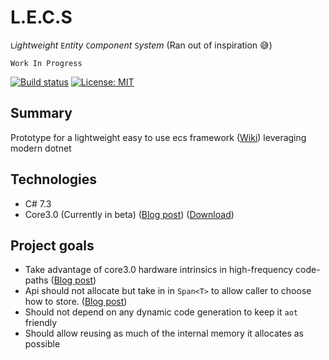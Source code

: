 # L.E.C.S
`L`*ightweight* `E`*ntity* `C`*omponent* `S`*ystem* (Ran out of inspiration 😅)

`Work In Progress`

[![Build status](https://dev.azure.com/bastian-blokland/Lecs/_apis/build/status/Lecs-CI)](https://dev.azure.com/bastian-blokland/Lecs/_build/latest?definitionId=-1) [![License: MIT](https://img.shields.io/badge/License-MIT-blue.svg)](LICENSE)


## Summary
Prototype for a lightweight easy to use ecs framework ([Wiki](https://en.wikipedia.org/wiki/Entity%E2%80%93component%E2%80%93system))
leveraging modern dotnet

## Technologies
* C# 7.3
* Core3.0 (Currently in beta) ([Blog post](https://blogs.msdn.microsoft.com/dotnet/2018/10/04/update-on-net-core-3-0-and-net-framework-4-8/))
([Download](https://dotnet.microsoft.com/download/dotnet-core/3.0))

## Project goals
* Take advantage of core3.0 hardware intrinsics in high-frequency code-paths ([Blog post](https://blogs.msdn.microsoft.com/dotnet/2018/10/10/using-net-hardware-intrinsics-api-to-accelerate-machine-learning-scenarios/))
* Api should not allocate but take in in `Span<T>` to allow caller to choose how to store. ([Blog post](https://msdn.microsoft.com/magazine/mt814808.aspx))
* Should not depend on any dynamic code generation to keep it `aot` friendly
* Should allow reusing as much of the internal memory it allocates as possible

